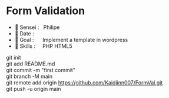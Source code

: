 # Form Validation

- 🥋 Sensei : &nbsp;                              Philipe  
- 📅 Date : &nbsp;&nbsp;&nbsp;&nbsp;              
- 🥅 Goal : &nbsp;&nbsp;&nbsp;&nbsp;              Implement a template in wordpress
- 🔧 Skills : &nbsp;&nbsp;&nbsp;                  PHP HTML5



git init<br>
git add README.md<br>
git commit -m "first commit"<br>
git branch -M main<br>
git remote add origin https://github.com/Kaidjinn007/FormVal.git<br>
git push -u origin main<br>
